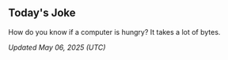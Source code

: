 ## Today's Joke
How do you know if a computer is hungry? It takes a lot of bytes.

*Updated May 06, 2025 (UTC)*
